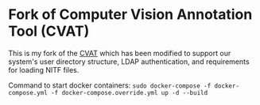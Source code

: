 # Fork of Computer Vision Annotation Tool (CVAT)

This is my fork of the [CVAT](https://github.com/opencv/cvat/tree/develop) which has been modified to support our system's user directory structure, LDAP authentication, and requirements for loading NITF files.

Command to start docker containers:
```sudo docker-compose -f docker-compose.yml -f docker-compose.override.yml up -d --build```
